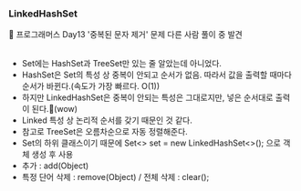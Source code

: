 ### LinkedHashSet
📌 프로그래머스 Day13 '중복된 문자 제거' 문제 다른 사람 풀이 중 발견 <br>
<br>
- Set에는 HashSet과 TreeSet만 있는 줄 알았는데 아니었다.
- HashSet은 Set의 특성 상 중복이 안되고 순서가 없음. 따라서 값을 출력할 때마다 순서가 바뀐다.(속도가 가장 빠르다. O(1))<br>
- 하지만 LinkedHashSet은 중복이 안되는 특성은 그대로지만, 넣은 순서대로 출력이 된다.👻(wow)<br>
- Linked 특성 상 논리적 순서를 갖기 때문인 것 같다.<br>
- 참고로 TreeSet은 오름차순으로 자동 정렬해준다.<br>
- Set의 하위 클래스이기 때문에 Set<> set = new LinkedHashSet<>(); 으로 객체 생성 후 사용
- 추가 : add(Object)<br>
- 특정 단어 삭제 : remove(Object) / 전체 삭제 : clear();
